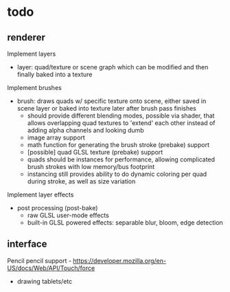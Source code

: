 
# todo

## renderer
Implement layers
- layer: quad/texture or scene graph which can be modified and then finally baked into a texture

Implement brushes
- brush: draws quads w/ specific texture onto scene, either saved in scene layer or baked into texture later after brush pass finishes
  - should provide different blending modes, possible via shader, that allows overlapping quad textures to 'extend' each other instead of adding alpha channels and looking dumb
  - image array support
  - math function for generating the brush stroke (prebake) support
  - [possible] quad GLSL texture (prebake) support
  - quads should be instances for performance, allowing complicated brush strokes with low memory/bus footprint
  - instancing still provides ability to do dynamic coloring per quad during stroke, as well as size variation

Implement layer effects
- post processing (post-bake)
  - raw GLSL user-mode effects
  - built-in GLSL powered effects: separable blur, bloom, edge detection

## interface
Pencil pencil support - https://developer.mozilla.org/en-US/docs/Web/API/Touch/force
- drawing tablets/etc

